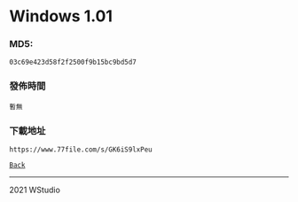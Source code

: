 # Windows 1.01
### MD5:
`03c69e423d58f2f2500f9b15bc9bd5d7` 
### 發佈時間
`暫無`
### 下載地址
`https://www.77file.com/s/GK6iS9lxPeu`
   
[`Back`](../)   
   
----------------------------------
2021 WStudio  
